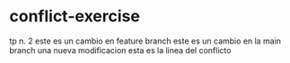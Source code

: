 # conflict-exercise
tp n. 2
este es un cambio en feature branch
este es un cambio en la main branch
una nueva modificacion
esta es la linea del conflicto